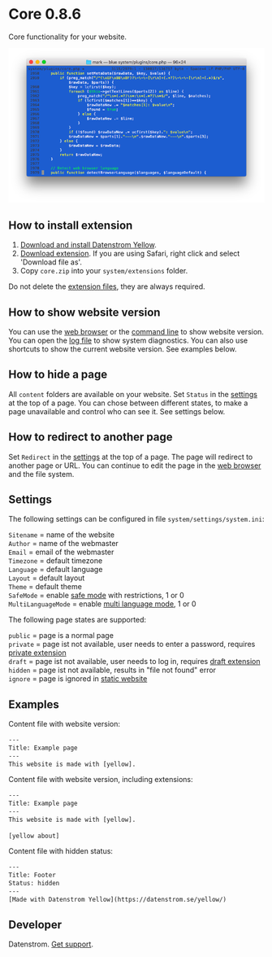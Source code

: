 Core 0.8.6
==========
Core functionality for your website.

<p align="center"><img src="core-screenshot.png?raw=true" alt="Screenshot"></p>

## How to install extension

1. [Download and install Datenstrom Yellow](https://github.com/datenstrom/yellow/).
2. [Download extension](https://github.com/datenstrom/yellow-extensions/raw/master/zip/core.zip). If you are using Safari, right click and select 'Download file as'.
3. Copy `core.zip` into your `system/extensions` folder.

Do not delete the [extension files](extension.ini), they are always required.

## How to show website version

You can use the [web browser](https://github.com/datenstrom/yellow-extensions/tree/master/features/edit) or the [command line](https://github.com/datenstrom/yellow-extensions/tree/master/features/command) to show website version. You can open the [log file](https://extensions.datenstrom.se/help/api#troubleshooting) to show system diagnostics. You can also use shortcuts to show the current website version. See examples below.

## How to hide a page

All `content` folders are available on your website. Set `Status` in the [settings](https://extensions.datenstrom.se/help/markdown-cheat-sheet#settings) at the top of a page. You can chose between different states, to make a page unavailable and control who can see it. See settings below.

## How to redirect to another page

Set `Redirect` in the [settings](https://extensions.datenstrom.se/help/markdown-cheat-sheet#settings) at the top of a page. The page will redirect to another page or URL. You can continue to edit the page in the [web browser](https://github.com/datenstrom/yellow-extensions/tree/master/features/edit) and the file system. 

## Settings

The following settings can be configured in file `system/settings/system.ini`:

`Sitename` = name of the website  
`Author` = name of the webmaster  
`Email` = email of the webmaster  
`Timezone` = default timezone  
`Language` = default language  
`Layout` = default layout  
`Theme` = default theme  
`SafeMode` = enable [safe mode](https://extensions.datenstrom.se/help/security-configuration#safe-mode) with restrictions, 1 or 0  
`MultiLanguageMode` = enable [multi language mode](https://extensions.datenstrom.se/help/language-configuration#multi-language-mode), 1 or 0  

The following page states are supported:

`public` = page is a normal page  
`private` = page ist not available, user needs to enter a password, requires [private extension](https://github.com/schulle4u/yellow-extensions-schulle4u/tree/master/private)  
`draft` = page ist not available, user needs to log in, requires [draft extension](https://github.com/datenstrom/yellow-extensions/tree/master/features/draft)  
`hidden` = page ist not available, results in "file not found" error  
`ignore` = page is ignored in [static website](https://github.com/datenstrom/yellow-extensions/tree/master/features/command)  

## Examples

Content file with website version:

    ---
    Title: Example page
    ---
    This website is made with [yellow].

Content file with website version, including extensions:

    ---
    Title: Example page
    ---
    This website is made with [yellow].
    
    [yellow about]

Content file with hidden status:

    ---
    Title: Footer
    Status: hidden
    ---
    [Made with Datenstrom Yellow](https://datenstrom.se/yellow/)

## Developer

Datenstrom. [Get support](https://extensions.datenstrom.se/help/).
